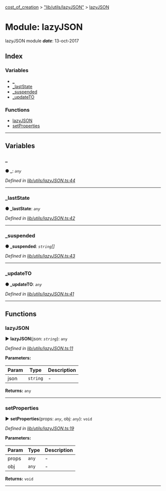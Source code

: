 [cost_of_creation](../README.md) > ["lib/utils/lazyJSON"](../modules/_lib_utils_lazyjson_.md) > [lazyJSON](../modules/_lib_utils_lazyjson_.lazyjson.md)



# Module: lazyJSON


lazyJSON module
*__date__*: 13-oct-2017


## Index

### Variables

* [_](_lib_utils_lazyjson_.lazyjson.md#_)
* [_lastState](_lib_utils_lazyjson_.lazyjson.md#_laststate)
* [_suspended](_lib_utils_lazyjson_.lazyjson.md#_suspended)
* [_updateTO](_lib_utils_lazyjson_.lazyjson.md#_updateto)


### Functions

* [lazyJSON](_lib_utils_lazyjson_.lazyjson.md#lazyjson)
* [setProperties](_lib_utils_lazyjson_.lazyjson.md#setproperties)



---
## Variables
<a id="_"></a>

###  _

**●  _**:  *`any`* 

*Defined in [lib/utils/lazyJSON.ts:44](https://github.com/codeartisticninja/cost_of_creation/blob/a194b56/src/script/_classes/lib/utils/lazyJSON.ts#L44)*





___

<a id="_laststate"></a>

###  _lastState

**●  _lastState**:  *`any`* 

*Defined in [lib/utils/lazyJSON.ts:42](https://github.com/codeartisticninja/cost_of_creation/blob/a194b56/src/script/_classes/lib/utils/lazyJSON.ts#L42)*





___

<a id="_suspended"></a>

###  _suspended

**●  _suspended**:  *`string`[]* 

*Defined in [lib/utils/lazyJSON.ts:43](https://github.com/codeartisticninja/cost_of_creation/blob/a194b56/src/script/_classes/lib/utils/lazyJSON.ts#L43)*





___

<a id="_updateto"></a>

###  _updateTO

**●  _updateTO**:  *`any`* 

*Defined in [lib/utils/lazyJSON.ts:41](https://github.com/codeartisticninja/cost_of_creation/blob/a194b56/src/script/_classes/lib/utils/lazyJSON.ts#L41)*





___


## Functions
<a id="lazyjson"></a>

###  lazyJSON

► **lazyJSON**(json: *`string`*): `any`



*Defined in [lib/utils/lazyJSON.ts:11](https://github.com/codeartisticninja/cost_of_creation/blob/a194b56/src/script/_classes/lib/utils/lazyJSON.ts#L11)*



**Parameters:**

| Param | Type | Description |
| ------ | ------ | ------ |
| json | `string`   |  - |





**Returns:** `any`





___

<a id="setproperties"></a>

###  setProperties

► **setProperties**(props: *`any`*, obj: *`any`*): `void`



*Defined in [lib/utils/lazyJSON.ts:19](https://github.com/codeartisticninja/cost_of_creation/blob/a194b56/src/script/_classes/lib/utils/lazyJSON.ts#L19)*



**Parameters:**

| Param | Type | Description |
| ------ | ------ | ------ |
| props | `any`   |  - |
| obj | `any`   |  - |





**Returns:** `void`





___


